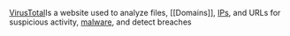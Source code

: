 [VirusTotal](https://virustotal.com)Is a website used to analyze files, [[Domains]], [IPs](Internet%20Protocol%20(IP).md), and URLs for suspicious activity, [malware](Maleware), and detect breaches
